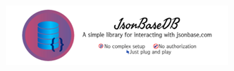 <p align="center">
  <img src="https://raw.githubusercontent.com/BlitzJB/jsonbasedb/main/docs/JsonBaseDB%20Banner.png">
</p>
